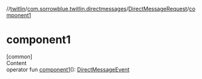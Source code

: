 //[twitlin](../../index.md)/[com.sorrowblue.twitlin.directmessages](../index.md)/[DirectMessageRequest](index.md)/[component1](component1.md)



# component1  
[common]  
Content  
operator fun [component1](component1.md)(): [DirectMessageEvent](../-direct-message-event/index.md)  



